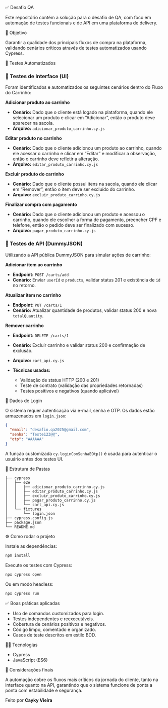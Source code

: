 ✅ Desafio QA

Este repositório contém a solução para o desafio de QA, com foco em automação de testes funcionais e de API em uma plataforma de delivery.

📌 Objetivo

Garantir a qualidade dos principais fluxos de compra na plataforma, validando cenários críticos através de testes automatizados usando Cypress.

🧪 Testes Automatizados

### 🔸 Testes de Interface (UI)

Foram identificados e automatizados os seguintes cenários dentro do Fluxo do Carrinho:

**Adicionar produto ao carrinho**

* **Cenário:** Dado que o cliente está logado na plataforma, quando ele selecionar um produto e clicar em “Adicionar”, então o produto deve aparecer na sacola.
* **Arquivo:** `adicionar_produto_carrinho.cy.js`

**Editar produto no carrinho**

* **Cenário:** Dado que o cliente adicionou um produto ao carrinho, quando ele acessar o carrinho e clicar em “Editar” e modificar a observação, então o carrinho deve refletir a alteração.
* **Arquivo:** `editar_produto_carrinho.cy.js`

**Excluir produto do carrinho**

* **Cenário:** Dado que o cliente possui itens na sacola, quando ele clicar em “Remover”, então o item deve ser excluído do carrinho.
* **Arquivo:** `excluir_produto_carrinho.cy.js`

**Finalizar compra com pagamento**

* **Cenário:** Dado que o cliente adicionou um produto e acessou o carrinho, quando ele escolher a forma de pagamento, preencher CPF e telefone, então o pedido deve ser finalizado com sucesso.
* **Arquivo:** `pagar_produto_carrinho.cy.js`

### 🔸 Testes de API (DummyJSON)

Utilizando a API pública DummyJSON para simular ações de carrinho:

**Adicionar item ao carrinho**

* **Endpoint:** `POST /carts/add`
* **Cenário:** Enviar `userId` e `products`, validar status 201 e existência de `id` no retorno.

**Atualizar item no carrinho**

* **Endpoint:** `PUT /carts/1`
* **Cenário:** Atualizar quantidade de produtos, validar status 200 e nova `totalQuantity`.

**Remover carrinho**

* **Endpoint:** `DELETE /carts/1`

* **Cenário:** Excluir carrinho e validar status 200 e confirmação de exclusão.

* **Arquivo:** `cart_api.cy.js`

* **Técnicas usadas:**

  * Validação de status HTTP (200 e 201)
  * Teste de contrato (validação das propriedades retornadas)
  * Testes positivos e negativos (quando aplicável)

🔐 Dados de Login

O sistema requer autenticação via e-mail, senha e OTP. Os dados estão armazenados em `login.json`:

```json
{
  "email": "desafio.qa2025@gmail.com",
  "senha": "Teste123@@",
  "otp": "AAAAAA"
}
```

A função customizada `cy.loginComSenhaEOtp()` é usada para autenticar o usuário antes dos testes UI.

📁 Estrutura de Pastas

```
├── cypress
│   ├── e2e
│   │   ├── adicionar_produto_carrinho.cy.js
│   │   ├── editar_produto_carrinho.cy.js
│   │   ├── excluir_produto_carrinho.cy.js
│   │   ├── pagar_produto_carrinho.cy.js
│   │   └── cart_api.cy.js
│   └── fixtures
│       └── login.json
├── cypress.config.js
├── package.json
└── README.md
```

⚙️ Como rodar o projeto

Instale as dependências:

```bash
npm install
```

Execute os testes com Cypress:

```bash
npx cypress open
```

Ou em modo headless:

```bash
npx cypress run
```

✅ Boas práticas aplicadas

* Uso de comandos customizados para login.
* Testes independentes e reexecutáveis.
* Cobertura de cenários positivos e negativos.
* Código limpo, comentado e organizado.
* Casos de teste descritos em estilo BDD.

👨‍💻 Tecnologias

* Cypress
* JavaScript (ES6)

📌 Considerações finais

A automação cobre os fluxos mais críticos da jornada do cliente, tanto na interface quanto na API, garantindo que o sistema funcione de ponta a ponta com estabilidade e segurança.

Feito por **Cayky Vieira**

